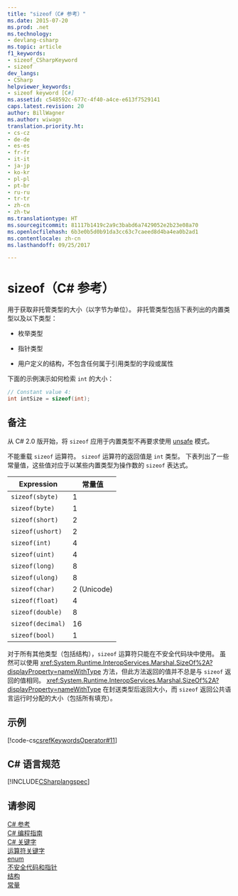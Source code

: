 ```yaml
---
title: "sizeof（C# 参考）"
ms.date: 2015-07-20
ms.prod: .net
ms.technology:
- devlang-csharp
ms.topic: article
f1_keywords:
- sizeof_CSharpKeyword
- sizeof
dev_langs:
- CSharp
helpviewer_keywords:
- sizeof keyword [C#]
ms.assetid: c548592c-677c-4f40-a4ce-e613f7529141
caps.latest.revision: 20
author: BillWagner
ms.author: wiwagn
translation.priority.ht:
- cs-cz
- de-de
- es-es
- fr-fr
- it-it
- ja-jp
- ko-kr
- pl-pl
- pt-br
- ru-ru
- tr-tr
- zh-cn
- zh-tw
ms.translationtype: HT
ms.sourcegitcommit: 81117b1419c2a9c3babd6a7429052e2b23e08a70
ms.openlocfilehash: 6b3e0b5d0b91da3cc63c7caeed8d4ba4ea0b2ad1
ms.contentlocale: zh-cn
ms.lasthandoff: 09/25/2017

---
```

# <a name="sizeof-c-reference"></a>sizeof（C# 参考）
用于获取非托管类型的大小（以字节为单位）。 非托管类型包括下表列出的内置类型以及以下类型：  
  
-   枚举类型  
  
-   指针类型  
  
-   用户定义的结构，不包含任何属于引用类型的字段或属性  
  
 下面的示例演示如何检索 `int` 的大小：  
  
```csharp  
// Constant value 4:  
int intSize = sizeof(int);   
```  
  
## <a name="remarks"></a>备注  
 从 C# 2.0 版开始，将 `sizeof` 应用于内置类型不再要求使用 [unsafe](../../../csharp/language-reference/keywords/unsafe.md) 模式。  
  
 不能重载 `sizeof` 运算符。 `sizeof` 运算符的返回值是 `int` 类型。 下表列出了一些常量值，这些值对应于以某些内置类型为操作数的 `sizeof` 表达式。  
  
|Expression|常量值|  
|----------------|--------------------|  
|`sizeof(sbyte)`|1|  
|`sizeof(byte)`|1|  
|`sizeof(short)`|2|  
|`sizeof(ushort)`|2|  
|`sizeof(int)`|4|  
|`sizeof(uint)`|4|  
|`sizeof(long)`|8|  
|`sizeof(ulong)`|8|  
|`sizeof(char)`|2 (Unicode)|  
|`sizeof(float)`|4|  
|`sizeof(double)`|8|  
|`sizeof(decimal)`|16|  
|`sizeof(bool)`|1|  
  
 对于所有其他类型（包括结构），`sizeof` 运算符只能在不安全代码块中使用。 虽然可以使用 <xref:System.Runtime.InteropServices.Marshal.SizeOf%2A?displayProperty=nameWithType> 方法，但此方法返回的值并不总是与 `sizeof` 返回的值相同。 <xref:System.Runtime.InteropServices.Marshal.SizeOf%2A?displayProperty=nameWithType> 在封送类型后返回大小，而 `sizeof` 返回公共语言运行时分配的大小（包括所有填充）。  
  
## <a name="example"></a>示例  
 [!code-cs[csrefKeywordsOperator#11](../../../csharp/language-reference/keywords/codesnippet/CSharp/sizeof_1.cs)]  
  
## <a name="c-language-specification"></a>C# 语言规范  
 [!INCLUDE[CSharplangspec](~/includes/csharplangspec-md.md)]  
  
## <a name="see-also"></a>请参阅  
 [C# 参考](../../../csharp/language-reference/index.md)   
 [C# 编程指南](../../../csharp/programming-guide/index.md)   
 [C# 关键字](../../../csharp/language-reference/keywords/index.md)   
 [运算符关键字](../../../csharp/language-reference/keywords/operator-keywords.md)   
 [enum](../../../csharp/language-reference/keywords/enum.md)   
 [不安全代码和指针](../../../csharp/programming-guide/unsafe-code-pointers/index.md)   
 [结构](../../../csharp/programming-guide/classes-and-structs/structs.md)   
 [常量](../../../csharp/programming-guide/classes-and-structs/constants.md)

